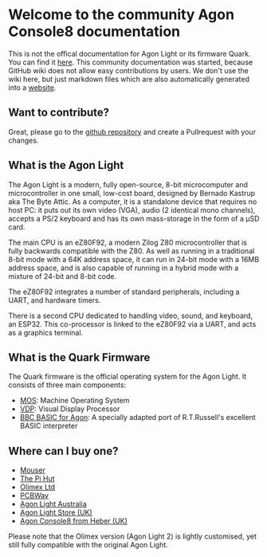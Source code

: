 # Welcome to the community Agon Console8 documentation

This is not the offical documentation for Agon Light or its firmware Quark. You can find it [here](https://github.com/breakintoprogram/agon-docs/wiki). This community documentation was started, because GitHub wiki does not allow easy contributions by users. We don't use the wiki here, but just markdown files which are also automatically generated into a [website](https://agonconsole8.github.io/agon-docs/).

## Want to contribute?

Great, please go to the [github repository](https://github.com/AgonConsole8/agon-docs) and create a Pullrequest with your changes.

## What is the Agon Light

The Agon Light is a modern, fully open-source, 8-bit microcomputer and microcontroller in one small, low-cost board, designed by Bernado Kastrup aka The Byte Attic. As a computer, it is a standalone device that requires no host PC: it puts out its own video (VGA), audio (2 identical mono channels), accepts a PS/2 keyboard and has its own mass-storage in the form of a µSD card.

The main CPU is an eZ80F92, a modern Zilog Z80 microcontroller that is fully backwards compatible with the Z80. As well as running in a traditional 8-bit mode with a 64K address space, it can run in 24-bit mode with a 16MB address space, and is also capable of running in a hybrid mode with a mixture of 24-bit and 8-bit code.

The eZ80F92 integrates a number of standard peripherals, including a UART, and hardware timers.

There is a second CPU dedicated to handling video, sound, and keyboard, an ESP32. This co-processor is linked to the eZ80F92 via a UART, and acts as a graphics terminal.

## What is the Quark Firmware

The Quark firmware is the official operating system for the Agon Light. It consists of three main components:

* [MOS](MOS.md): Machine Operating System
* [VDP](VDP.md): Visual Display Processor
* [BBC BASIC for Agon](BBC-BASIC-for-Agon.md): A specially adapted port of R.T.Russell's excellent BASIC interpreter

## Where can I buy one?

- [Mouser](https://www.mouser.com/ProductDetail/Olimex-Ltd/AgonLight2?qs=9vOqFld9vZWAIti5ng59Vw%3D%3D)
- [The Pi Hut](https://thepihut.com/products/agonlight2-z80-bbc-basic-retro-single-board-computer)
- [Olimex Ltd](https://www.olimex.com/Products/Retro-Computers/AgonLight2/open-source-hardware)
- [PCBWay](https://www.pcbway.com/project/gifts_detail/Agon_light_3f7ffaa8.html)
- [Agon Light Australia](https://agonlight.au)
- [Agon Light Store (UK)](http://agon-light.store)
- [Agon Console8 from Heber (UK)](https://shop.heber.co.uk/agon-console8/)

Please note that the Olimex version (Agon Light 2) is lightly customised, yet still fully compatible with the original Agon Light.
